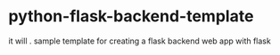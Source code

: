 # python-flask-backend-template
it will . sample template for creating a flask backend  web app with flask

